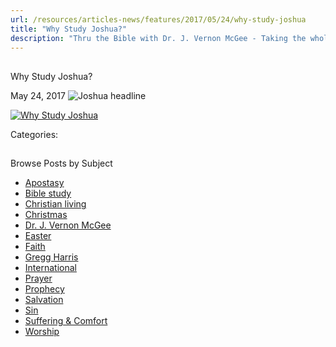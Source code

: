```yaml
---
url: /resources/articles-news/features/2017/05/24/why-study-joshua
title: "Why Study Joshua?"
description: "Thru the Bible with Dr. J. Vernon McGee - Taking the whole Word to the whole world"
---
```







## 
 Why Study Joshua?


May 24, 2017
![Joshua headline](https://ttb.org/images/default-source/Why-Study/joshua-headline.jpg?sfvrsn=133b1d16_0 "Joshua headline")




[![Why Study Joshua](/images/default-source/Why-Study/why-study-joshua.jpg?sfvrsn=c3b1d16_0&MaxWidth=500&MaxHeight=&ScaleUp=false&Quality=High&Method=ResizeFitToAreaArguments&Signature=6F224858C1EC5BEE1285E1EC3B630EB18D1C527E "Why Study Joshua")](/images/default-source/Why-Study/why-study-joshua.jpg?sfvrsn=c3b1d16_0)

Categories: 









## 
 Browse Posts by Subject


* [Apostasy](/resources/articles-news/-in-tags/tags/Apostasy)
* [Bible study](/resources/articles-news/-in-tags/tags/Bible-study)
* [Christian living](/resources/articles-news/-in-tags/tags/Christian-living)
* [Christmas](/resources/articles-news/-in-tags/tags/Christmas)
* [Dr. J. Vernon McGee](/resources/articles-news/-in-tags/tags/Dr-J-Vernon-McGee)
* [Easter](/resources/articles-news/-in-tags/tags/easter)
* [Faith](/resources/articles-news/-in-tags/tags/Faith)
* [Gregg Harris](/resources/articles-news/-in-tags/tags/Gregg-Harris)
* [International](/resources/articles-news/-in-tags/tags/International)
* [Prayer](/resources/articles-news/-in-tags/tags/prayer)
* [Prophecy](/resources/articles-news/-in-tags/tags/Prophecy)
* [Salvation](/resources/articles-news/-in-tags/tags/Salvation)
* [Sin](/resources/articles-news/-in-tags/tags/sin)
* [Suffering & Comfort](/resources/articles-news/-in-tags/tags/Suffering-Comfort)
* [Worship](/resources/articles-news/-in-tags/tags/worship)






